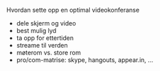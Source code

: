 Hvordan sette opp en optimal videokonferanse

* dele skjerm og video
* best mulig lyd
* ta opp for ettertiden
* streame til verden
* møterom vs. store rom
* pro/com-matrise: skype, hangouts, appear.in, ...




